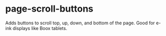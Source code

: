 # page-scroll-buttons
Adds buttons to scroll top, up, down, and bottom of the page. Good for e-ink displays like Boox tablets.
